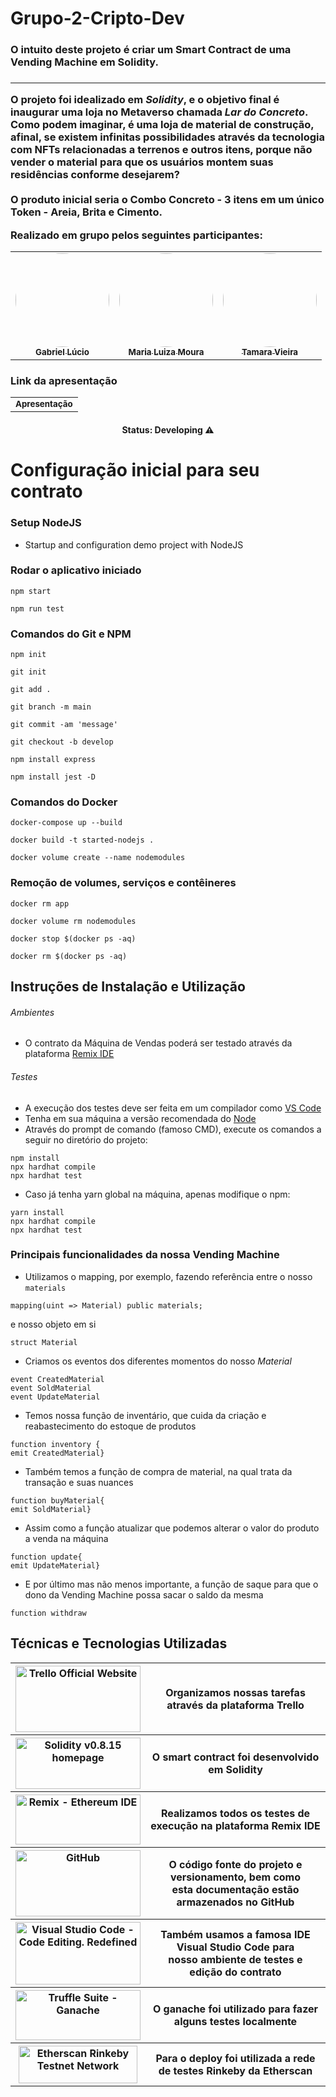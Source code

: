 # Grupo-2-Cripto-Dev
<h3>O intuito deste projeto é criar um Smart Contract de uma Vending Machine em Solidity.<h3>

------------------------

O projeto foi idealizado em _**Solidity**_,
e o objetivo final é inaugurar uma loja no Metaverso chamada _**Lar do Concreto**_.
Como podem imaginar, é uma loja de material de construção, afinal, se existem infinitas
possibilidades através da tecnologia com NFTs relacionadas a terrenos e outros itens,
porque não vender o material para que os usuários montem suas residências conforme
desejarem? <br>
<br>
O produto inicial seria o Combo Concreto - 3 itens em um único Token - 
Areia, Brita e Cimento.

Realizado em grupo pelos seguintes participantes:

<table align="center">
  <tr>
    <td align="center"><a href="https://github.com/Bieoool355"><img style="border-radius: 50%;" src="https://media-exp1.licdn.com/dms/image/C4E03AQGmdPDFJrIYVQ/profile-displayphoto-shrink_400_400/0/1609886603783?e=1668643200&v=beta&t=PhzDHqlgQ2lWyCrc8KXSG_LybFGbb1yW4yq-rFk82xc" width="150px;"alt=""/><br /><sub><b>Gabriel Lúcio</b></sub></a><br /></td>
    <td align="center"><a href="https://github.com/MariaLuizaDMoura"><img style="border-radius: 50%;" src="https://avatars.githubusercontent.com/u/90870156?v=4" width="150px;" alt=""/><br /><sub><b>Maria Luiza Moura</b></sub></a><br /></td> 
    <td align="center"><a href="https://github.com/tamaraafvieira"><img style="border-radius: 50%;" src="https://media-exp1.licdn.com/dms/image/C4D03AQEd5GOwwbhb6A/profile-displayphoto-shrink_400_400/0/1588457010007?e=1668643200&v=beta&t=IVRkv5FqOr_fLxyeSaEQISZY-_llKjcUVjbcJoxYu8E" width="150px;" alt=""/><br /><sub><b>Tamara Vieira</b></sub></a><br /></td>
    
  </tr>
</table>

### Link da apresentação
<table>
  <tr>
    <td align="center"><a href="https://www.canva.com/design/DAFGzjjB-6g/UsURT1yKFx5kU5ibbYnjJw/edit?utm_content=DAFGzjjB-6g&utm_campaign=designshare&utm_medium=link2&utm_source=sharebutton"><img style="border-radius: 50%;"/><br /><sub><b>Apresentação</b></sub></a><br /></td>
  </tr>
</table>

<h4 align="center">Status: Developing ⚠️</h4>

# Configuração inicial para seu contrato

### Setup NodeJS

- Startup and configuration demo project with NodeJS

### Rodar o aplicativo iniciado

```shell
npm start

npm run test
```

### Comandos do Git e NPM

```shell
npm init

git init

git add .

git branch -m main

git commit -am 'message'

git checkout -b develop

npm install express

npm install jest -D
```

### Comandos do Docker

```shell
docker-compose up --build

docker build -t started-nodejs .

docker volume create --name nodemodules
```

### Remoção de volumes, serviços e contêineres

```shell
docker rm app 

docker volume rm nodemodules

docker stop $(docker ps -aq)

docker rm $(docker ps -aq)
```

## Instruções de Instalação e Utilização

###### Ambientes

- O contrato da Máquina de Vendas poderá ser testado através da plataforma [Remix IDE](https://remix.ethereum.org/#optimize=false&runs=200&evmVersion=null)

###### Testes
- A execução dos testes deve ser feita em um compilador como [VS Code](https://code.visualstudio.com)
- Tenha em sua máquina a versão recomendada do [Node](https://nodejs.org/en/)
- Através do prompt de comando (famoso CMD), execute os comandos a seguir no diretório do projeto:
```shell
npm install
npx hardhat compile
npx hardhat test
```
- Caso já tenha yarn global na máquina, apenas modifique o npm:
```shell
yarn install
npx hardhat compile
npx hardhat test
```
	
### Principais funcionalidades da nossa Vending Machine
	
* Utilizamos o mapping, por exemplo, fazendo referência entre o nosso `materials` 

~~~solidity
mapping(uint => Material) public materials;	
~~~

e nosso objeto em si
	
~~~solidity
struct Material
~~~
	
* Criamos os eventos dos diferentes momentos do nosso *Material*
	
~~~solidity
event CreatedMaterial
event SoldMaterial
event UpdateMaterial
~~~
	
* Temos nossa função de inventário, que cuida da criação e reabastecimento do estoque de produtos

~~~solidity
function inventory {
emit CreatedMaterial}
~~~

* Também temos a função de compra de material, na qual trata da transação e suas nuances
	
~~~solidity
function buyMaterial{
emit SoldMaterial}
~~~
	
* Assim como a função atualizar que podemos alterar o valor do produto a venda na máquina

~~~solidity
function update{
emit UpdateMaterial}
~~~
	
* E por último mas não menos importante, a função de saque para que o dono da Vending Machine possa sacar o saldo da mesma
	
~~~solidity
function withdraw	
~~~
	
## Técnicas e Tecnologias Utilizadas

<table>	
 <tr>
    <th>
      <a href="https://trello.com">
        <img alt="Trello Official Website" src="https://blog.saninternet.com/wp-content/uploads/2017/11/como-ser-mais-produtivo-trello-SECNET-868x488-1.jpg"
             width="200" height="106"/>
      </a>
    </th>
    <th>Organizamos nossas tarefas através da plataforma Trello</th>
  </tr>	
  <tr>
    <th>
      <a href="https://docs.soliditylang.org/en/v0.8.15/">
        <img alt="Solidity v0.8.15 homepage" src="https://avantrio.xyz/blog/wp-content/uploads/2020/02/solidity-nedir.png"
             width="200" height="82"/>
      </a>
    </th>
    <th>O smart contract foi desenvolvido em Solidity </th>
  </tr>
  <tr>
    <th>
      <a href="https://remix.ethereum.org/#optimize=false&runs=200&evmVersion=null">
        <img alt="Remix - Ethereum IDE" src="https://i.imgur.com/Nq1ImZp.jpg"
             width="200" height="80"/>
      </a>
    </th>
    <th>Realizamos todos os testes de execução na plataforma Remix IDE</th>
  </tr>
<tr>
    <th>
      <a href="https://github.com">
        <img alt="GitHub" src="https://sempreupdate.com.br/wp-content/uploads/2021/08/genexus.jpg"
             width="200" height="106"/>
      </a>
    </th>
    <th>O código fonte do projeto e versionamento, bem como <br>
	esta documentação estão armazenados no GitHub</th>
  </tr>
<tr>
    <th>
      <a href="https://code.visualstudio.com">
        <img alt="Visual Studio Code - Code Editing. Redefined" src="https://www.freecodecamp.org/news/content/images/size/w2000/2021/08/vscode.png"
             width="200" height="100"/>
      </a>
    </th>
    <th>Também usamos a famosa IDE Visual Studio Code para<br>
	nosso ambiente de testes e edição do contrato</th>
  </tr>
<tr>
    <th>
      <a href="https://trufflesuite.com/ganache/">
        <img alt="Truffle Suite - Ganache" src="https://trufflesuite.com/img/truffle-logo-light.svg"
             width="200" height="80"/>
      </a>
    </th>
    <th>O ganache foi utilizado para fazer alguns testes localmente</th>
  </tr>
  <tr>
    <th>
      <a href="https://rinkeby.etherscan.io">
        <img alt="Etherscan Rinkeby Testnet Network" src="https://etherscan.io/images/brandassets/etherscan-logo.png"
             width="190" height="60"/>
      </a>
    </th>
    <th>Para o deploy foi utilizada a rede de testes Rinkeby da Etherscan</th>
  </tr>
</table>
